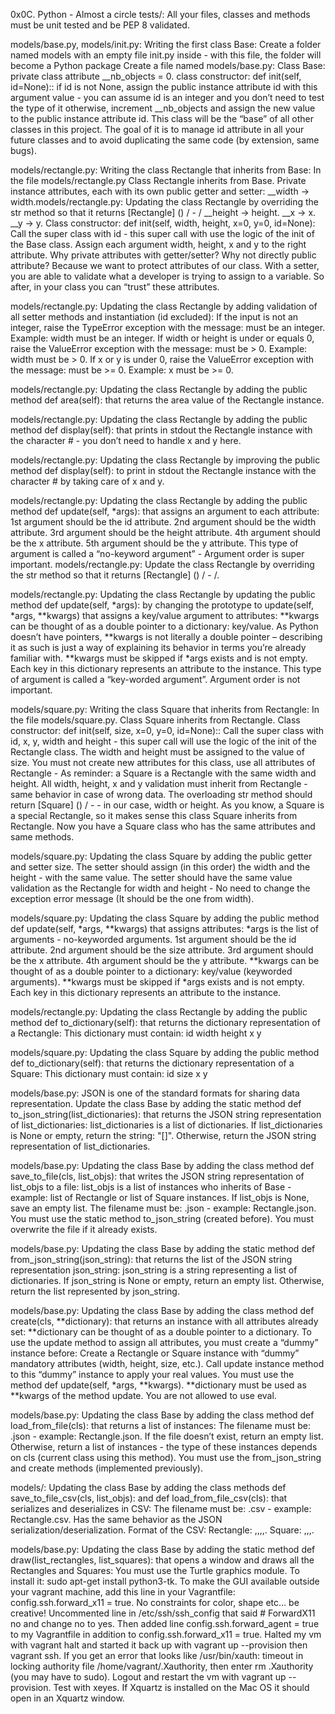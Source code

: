 0x0C. Python - Almost a circle
tests/: All your files, classes and methods must be unit tested and be PEP 8 validated.

models/base.py, models/init.py: Writing the first class Base: Create a folder named models with an empty file init.py inside - with this file, the folder will become a Python package Create a file named models/base.py: Class Base: private class attribute __nb_objects = 0. class constructor: def init(self, id=None):: if id is not None, assign the public instance attribute id with this argument value - you can assume id is an integer and you don’t need to test the type of it otherwise, increment __nb_objects and assign the new value to the public instance attribute id. This class will be the “base” of all other classes in this project. The goal of it is to manage id attribute in all your future classes and to avoid duplicating the same code (by extension, same bugs).

models/rectangle.py: Writing the class Rectangle that inherits from Base: In the file models/rectangle.py Class Rectangle inherits from Base. Private instance attributes, each with its own public getter and setter: __width -> width.models/rectangle.py: Updating the class Rectangle by overriding the str method so that it returns [Rectangle] () / - / __height -> height. __x -> x. __y -> y. Class constructor: def init(self, width, height, x=0, y=0, id=None): Call the super class with id - this super call with use the logic of the init of the Base class. Assign each argument width, height, x and y to the right attribute. Why private attributes with getter/setter? Why not directly public attribute? Because we want to protect attributes of our class. With a setter, you are able to validate what a developer is trying to assign to a variable. So after, in your class you can “trust” these attributes.

models/rectangle.py: Updating the class Rectangle by adding validation of all setter methods and instantiation (id excluded): If the input is not an integer, raise the TypeError exception with the message: must be an integer. Example: width must be an integer. If width or height is under or equals 0, raise the ValueError exception with the message: must be > 0. Example: width must be > 0. If x or y is under 0, raise the ValueError exception with the message: must be >= 0. Example: x must be >= 0.

models/rectangle.py: Updating the class Rectangle by adding the public method def area(self): that returns the area value of the Rectangle instance.

models/rectangle.py: Updating the class Rectangle by adding the public method def display(self): that prints in stdout the Rectangle instance with the character # - you don’t need to handle x and y here.

models/rectangle.py: Updating the class Rectangle by improving the public method def display(self): to print in stdout the Rectangle instance with the character # by taking care of x and y.

models/rectangle.py: Updating the class Rectangle by adding the public method def update(self, *args): that assigns an argument to each attribute: 1st argument should be the id attribute. 2nd argument should be the width attribute. 3rd argument should be the height attribute. 4th argument should be the x attribute. 5th argument should be the y attribute. This type of argument is called a “no-keyword argument” - Argument order is super important. models/rectangle.py: Update the class Rectangle by overriding the str method so that it returns [Rectangle] () / - /.

models/rectangle.py: Updating the class Rectangle by updating the public method def update(self, *args): by changing the prototype to update(self, *args, **kwargs) that assigns a key/value argument to attributes: **kwargs can be thought of as a double pointer to a dictionary: key/value. As Python doesn’t have pointers, **kwargs is not literally a double pointer – describing it as such is just a way of explaining its behavior in terms you’re already familiar with. **kwargs must be skipped if *args exists and is not empty. Each key in this dictionary represents an attribute to the instance. This type of argument is called a “key-worded argument”. Argument order is not important.

models/square.py: Writing the class Square that inherits from Rectangle: In the file models/square.py. Class Square inherits from Rectangle. Class constructor: def init(self, size, x=0, y=0, id=None):: Call the super class with id, x, y, width and height - this super call will use the logic of the init of the Rectangle class. The width and height must be assigned to the value of size. You must not create new attributes for this class, use all attributes of Rectangle - As reminder: a Square is a Rectangle with the same width and height. All width, height, x and y validation must inherit from Rectangle - same behavior in case of wrong data. The overloading str method should return [Square] () / - - in our case, width or height. As you know, a Square is a special Rectangle, so it makes sense this class Square inherits from Rectangle. Now you have a Square class who has the same attributes and same methods.

models/square.py: Updating the class Square by adding the public getter and setter size. The setter should assign (in this order) the width and the height - with the same value. The setter should have the same value validation as the Rectangle for width and height - No need to change the exception error message (It should be the one from width).

models/square.py: Updating the class Square by adding the public method def update(self, *args, **kwargs) that assigns attributes: *args is the list of arguments - no-keyworded arguments. 1st argument should be the id attribute. 2nd argument should be the size attribute. 3rd argument should be the x attribute. 4th argument should be the y attribute. **kwargs can be thought of as a double pointer to a dictionary: key/value (keyworded arguments). **kwargs must be skipped if *args exists and is not empty. Each key in this dictionary represents an attribute to the instance.

models/rectangle.py: Updating the class Rectangle by adding the public method def to_dictionary(self): that returns the dictionary representation of a Rectangle: This dictionary must contain: id width height x y

models/square.py: Updating the class Square by adding the public method def to_dictionary(self): that returns the dictionary representation of a Square: This dictionary must contain: id size x y

models/base.py: JSON is one of the standard formats for sharing data representation. Update the class Base by adding the static method def to_json_string(list_dictionaries): that returns the JSON string representation of list_dictionaries: list_dictionaries is a list of dictionaries. If list_dictionaries is None or empty, return the string: "[]". Otherwise, return the JSON string representation of list_dictionaries.

models/base.py: Updating the class Base by adding the class method def save_to_file(cls, list_objs): that writes the JSON string representation of list_objs to a file: list_objs is a list of instances who inherits of Base - example: list of Rectangle or list of Square instances. If list_objs is None, save an empty list. The filename must be: .json - example: Rectangle.json. You must use the static method to_json_string (created before). You must overwrite the file if it already exists.

models/base.py: Updating the class Base by adding the static method def from_json_string(json_string): that returns the list of the JSON string representation json_string: json_string is a string representing a list of dictionaries. If json_string is None or empty, return an empty list. Otherwise, return the list represented by json_string.

models/base.py: Updating the class Base by adding the class method def create(cls, **dictionary): that returns an instance with all attributes already set: **dictionary can be thought of as a double pointer to a dictionary. To use the update method to assign all attributes, you must create a “dummy” instance before: Create a Rectangle or Square instance with “dummy” mandatory attributes (width, height, size, etc.). Call update instance method to this “dummy” instance to apply your real values. You must use the method def update(self, *args, **kwargs). **dictionary must be used as **kwargs of the method update. You are not allowed to use eval.

models/base.py: Updating the class Base by adding the class method def load_from_file(cls): that returns a list of instances: The filename must be: .json - example: Rectangle.json. If the file doesn’t exist, return an empty list. Otherwise, return a list of instances - the type of these instances depends on cls (current class using this method). You must use the from_json_string and create methods (implemented previously).

models/: Updating the class Base by adding the class methods def save_to_file_csv(cls, list_objs): and def load_from_file_csv(cls): that serializes and deserializes in CSV: The filename must be: .csv - example: Rectangle.csv. Has the same behavior as the JSON serialization/deserialization. Format of the CSV: Rectangle: ,,,,. Square: ,,,.

models/base.py: Updating the class Base by adding the static method def draw(list_rectangles, list_squares): that opens a window and draws all the Rectangles and Squares: You must use the Turtle graphics module. To install it: sudo apt-get install python3-tk. To make the GUI available outside your vagrant machine, add this line in your Vagrantfile: config.ssh.forward_x11 = true. No constraints for color, shape etc… be creative! Uncommented line in /etc/ssh/ssh_config that said # ForwardX11 no and change no to yes. Then added line config.ssh.forward_agent = true to my Vagrantfile in addition to config.ssh.forward_x11 = true. Halted my vm with vagrant halt and started it back up with vagrant up --provision then vagrant ssh. If you get an error that looks like /usr/bin/xauth: timeout in locking authority file /home/vagrant/.Xauthority, then enter rm .Xauthority (you may have to sudo). Logout and restart the vm with vagrant up --provision. Test with xeyes. If Xquartz is installed on the Mac OS it should open in an Xquartz window.
